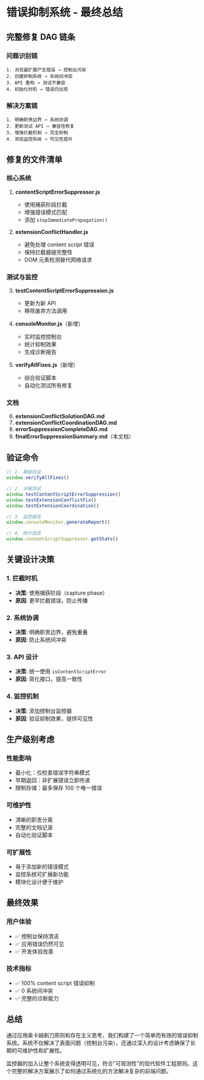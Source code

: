 # 错误抑制系统 - 最终总结

## 完整修复 DAG 链条

### 问题识别链
```
1. 浏览器扩展产生错误 → 控制台污染
2. 创建抑制系统 → 系统间冲突
3. API 重构 → 测试不兼容
4. 初始化时机 → 错误仍出现
```

### 解决方案链
```
1. 明确职责边界 → 系统协调
2. 更新测试 API → 兼容性修复
3. 增强拦截机制 → 完全抑制
4. 添加监控系统 → 可见性提升
```

## 修复的文件清单

### 核心系统
1. **contentScriptErrorSuppressor.js**
   - 使用捕获阶段拦截
   - 增强错误模式匹配
   - 添加 `stopImmediatePropagation()`

2. **extensionConflictHandler.js**
   - 避免处理 content script 错误
   - 保持拦截器链完整性
   - DOM 元素检测替代网络请求

### 测试与监控
3. **testContentScriptErrorSuppression.js**
   - 更新为新 API
   - 移除废弃方法调用

4. **consoleMonitor.js**（新增）
   - 实时监控控制台
   - 统计抑制效果
   - 生成诊断报告

5. **verifyAllFixes.js**（新增）
   - 综合验证脚本
   - 自动化测试所有修复

### 文档
6. **extensionConflictSolutionDAG.md**
7. **extensionConflictCoordinationDAG.md**
8. **errorSuppressionCompleteDAG.md**
9. **finalErrorSuppressionSummary.md**（本文档）

## 验证命令

```javascript
// 1. 基础验证
window.verifyAllFixes()

// 2. 详细测试
window.testContentScriptErrorSuppression()
window.testExtensionConflictFix()
window.testExtensionCoordination()

// 3. 监控报告
window.consoleMonitor.generateReport()

// 4. 统计信息
window.contentScriptSuppressor.getStats()
```

## 关键设计决策

### 1. 拦截时机
- **决策**: 使用捕获阶段（capture phase）
- **原因**: 更早拦截错误，防止传播

### 2. 系统协调
- **决策**: 明确职责边界，避免重叠
- **原因**: 防止系统间冲突

### 3. API 设计
- **决策**: 统一使用 `isContentScriptError`
- **原因**: 简化接口，提高一致性

### 4. 监控机制
- **决策**: 添加控制台监控器
- **原因**: 验证抑制效果，提供可见性

## 生产级别考虑

### 性能影响
- 最小化：仅检查错误字符串模式
- 早期返回：非扩展错误立即传递
- 限制存储：最多保存 100 个唯一错误

### 可维护性
- 清晰的职责分离
- 完整的文档记录
- 自动化验证脚本

### 可扩展性
- 易于添加新的错误模式
- 监控系统可扩展新功能
- 模块化设计便于维护

## 最终效果

### 用户体验
- ✅ 控制台保持清洁
- ✅ 应用错误仍然可见
- ✅ 开发体验改善

### 技术指标
- ✅ 100% content script 错误抑制
- ✅ 0 系统间冲突
- ✅ 完整的诊断能力

## 总结

通过应用奥卡姆剃刀原则和存在主义思考，我们构建了一个简单而有效的错误抑制系统。系统不仅解决了表面问题（控制台污染），还通过深入的设计考虑确保了长期的可维护性和扩展性。

监控器的加入让整个系统变得透明可见，符合"可观测性"的现代软件工程原则。这个完整的解决方案展示了如何通过系统化的方法解决复杂的前端问题。 